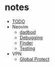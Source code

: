 # notes

- [TODO](todo.md)
- Neovim
  - [dadbod](neovim/dadbod.md)
  - [Debugging](neovim/debugging.md)
  - [Finder](neovim/finder.md)
  - [Testing](neovim/testing.md)
- VPN
  - [Global Protect](vpn/global-protect.md)

